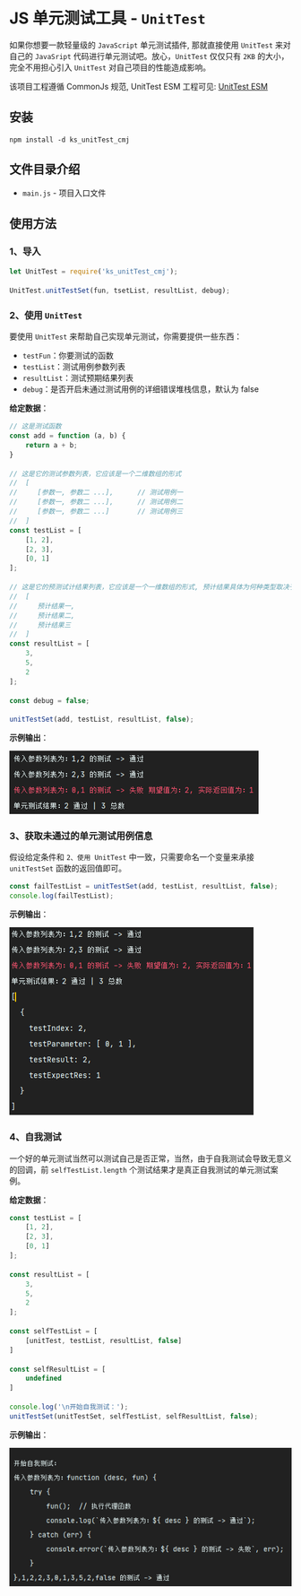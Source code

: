 # JS 单元测试工具 - `UnitTest`

如果你想要一款轻量级的 `JavaScript` 单元测试插件, 那就直接使用 `UnitTest` 来对自己的 `JavaSript` 代码进行单元测试吧。放心，`UnitTest` 仅仅只有 `2KB` 的大小，完全不用担心引入 `UnitTest` 对自己项目的性能造成影响。

该项目工程遵循 CommonJs 规范, UnitTest ESM 工程可见: [UnitTest ESM](https://gitee.com/KindllySatan/unit-test-esm)

## 安装
```shell
npm install -d ks_unitTest_cmj
```

## 文件目录介绍

- `main.js` - 项目入口文件


## 使用方法

### 1、导入

```javascript
let UnitTest = require('ks_unitTest_cmj');

UnitTest.unitTestSet(fun, tsetList, resultList, debug);
```

### 2、使用 `UnitTest`

要使用 `UnitTest` 来帮助自己实现单元测试，你需要提供一些东西：

- `testFun`：你要测试的函数
- `testList`：测试用例参数列表
- `resultList`：测试预期结果列表
- `debug`：是否开启未通过测试用例的详细错误堆栈信息，默认为 false

**给定数据**：

```javascript
// 这是测试函数
const add = function (a, b) {
    return a + b;
}

// 这是它的测试参数列表，它应该是一个二维数组的形式
//  [
//     [参数一, 参数二 ...],		// 测试用例一
//     [参数一, 参数二 ...],		// 测试用例二
//     [参数一, 参数二 ...]		// 测试用例三
//  ]
const testList = [
    [1, 2],
    [2, 3],
    [0, 1]
];

// 这是它的预测试计结果列表，它应该是一个一维数组的形式, 预计结果具体为何种类型取决于你自己的函数返回值格式
//  [
//     预计结果一,
//     预计结果二,
//     预计结果三
//  ]
const resultList = [
    3,
    5,
    2
];

const debug = false;

unitTestSet(add, testList, resultList, false);
```

**示例输出**：

![示例输出一](README/示例输出一.png)

### 3、获取未通过的单元测试用例信息

假设给定条件和 `2、使用 UnitTest` 中一致，只需要命名一个变量来承接 `unitTestSet` 函数的返回值即可。

```javascript
const failTestList = unitTestSet(add, testList, resultList, false);
console.log(failTestList);
```

**示例输出**：

![示例输出二](README/示例输出二.png)


### 4、自我测试

一个好的单元测试当然可以测试自己是否正常，当然，由于自我测试会导致无意义的回调，前 `selfTestList.length` 个测试结果才是真正自我测试的单元测试案例。

**给定数据**：

```javascript
const testList = [
    [1, 2],
    [2, 3],
    [0, 1]
];

const resultList = [
    3,
    5,
    2
];

const selfTestList = [
    [unitTest, testList, resultList, false]
]

const selfResultList = [
    undefined
]

console.log('\n开始自我测试：');
unitTestSet(unitTestSet, selfTestList, selfResultList, false);
```

**示例输出**：

![示例输出三](README/示例输出三.png)
